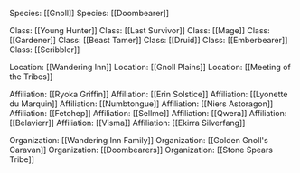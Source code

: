 Species: [[Gnoll]]
Species: [[Doombearer]]

Class: [[Young Hunter]]
Class: [[Last Survivor]]
Class: [[Mage]]
Class: [[Gardener]]
Class: [[Beast Tamer]]
Class: [[Druid]] 
Class: [[Emberbearer]]
Class: [[Scribbler]]

Location: [[Wandering Inn]]
Location: [[Gnoll Plains]]
Location: [[Meeting of the Tribes]]

Affiliation: [[Ryoka Griffin]]
Affiliation: [[Erin Solstice]]
Affiliation: [[Lyonette du Marquin]]
Affiliation: [[Numbtongue]]
Affiliation: [[Niers Astoragon]]
Affiliation: [[Fetohep]]
Affiliation: [[Sellme]]
Affiliation: [[Qwera]]
Affiliation: [[Belavierr]]
Affiliation: [[Visma]]
Affiliation: [[Ekirra Silverfang]]

Organization: [[Wandering Inn Family]]
Organization: [[Golden Gnoll's Caravan]]
Organization: [[Doombearers]]
Organization: [[Stone Spears Tribe]]

